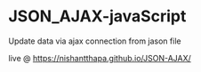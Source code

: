 # JSON_AJAX-javaScript

Update data via ajax connection from jason file 

live @ https://nishantthapa.github.io/JSON-AJAX/
